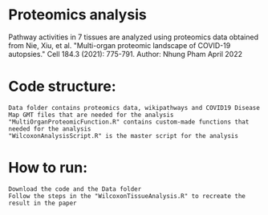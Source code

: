 # Proteomics analysis

Pathway activities in 7 tissues are analyzed using proteomics data obtained from Nie, Xiu, et al. "Multi-organ proteomic landscape of COVID-19 autopsies." Cell 184.3 (2021): 775-791.
Author: Nhung Pham April 2022

# Code structure:

    Data folder contains proteomics data, wikipathways and COVID19 Disease Map GMT files that are needed for the analysis
    "MultiOrganProteomicFunction.R" contains custom-made functions that needed for the analysis
    "WilcoxonAnalysisScript.R" is the master script for the analysis

# How to run:

    Download the code and the Data folder
    Follow the steps in the "WilcoxonTissueAnalysis.R" to recreate the result in the paper
